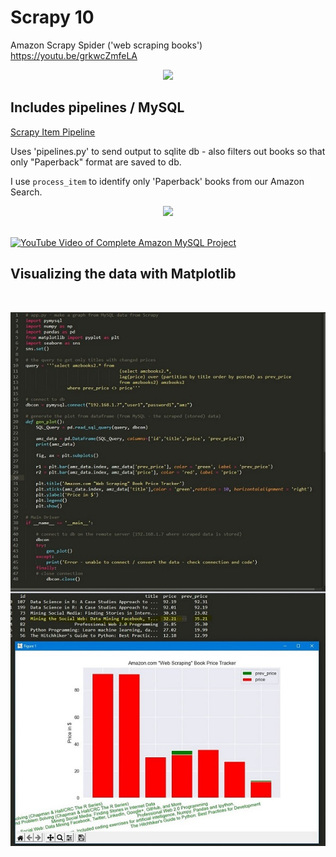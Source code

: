 # Scrapy 10
Amazon Scrapy Spider ('web scraping books')
https://youtu.be/grkwcZmfeLA
<br>
<p align="center">
  <img src="/images/sm1.PNG">
</p>

## Includes pipelines / MySQL

[Scrapy Item Pipeline ](https://docs.scrapy.org/en/latest/topics/item-pipeline.html)

Uses 'pipelines.py' to send output to sqlite db - also filters out books so that only "Paperback" format are saved to db.

I use `process_item` to identify only 'Paperback' books from our Amazon Search.

<p align="center">
  <img src="/images/pb1_LI.jpg">
</p>
<br>

<a href="https://youtu.be/FbJg4AOknGY">
  <img src="/images/phpmyadmin_screenshot-800w.png" alt="YouTube Video of Complete Amazon MySQL Project" style="">
</a> 

## Visualizing the data with Matplotlib
<br>
<p align="center">
  <img src="/images/Visualization_and_Code.png">
</p>

